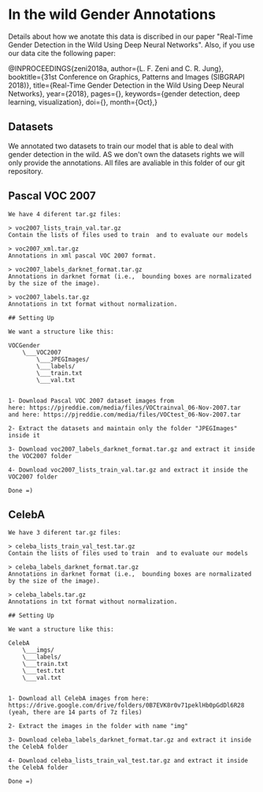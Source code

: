# In the wild Gender Annotations

Details about how we anotate this data is discribed in our paper "Real-Time Gender Detection in the Wild Using Deep Neural Networks". Also, if you use our data cite the following paper:

@INPROCEEDINGS{zeni2018a,
	author={L. F. Zeni and C. R. Jung}, 
	booktitle={31st Conference on Graphics, Patterns and Images (SIBGRAPI 2018)}, 
	title={Real-Time Gender Detection in the Wild Using Deep Neural Networks}, 
	year={2018}, 
	pages={}, 
	keywords={gender detection, deep learning, visualization}, 
	doi={}, 
	month={Oct},}

## Datasets

We annotated two datasets to train our model that is able to deal with gender detection in the wild. AS we don't own the datasets rights we will only provide the annotations. All files are avaliable in this folder of our git repository.

## Pascal VOC 2007
	We have 4 diferent tar.gz files:

	> voc2007_lists_train_val.tar.gz
	Contain the lists of files used to train  and to evaluate our models

	> voc2007_xml.tar.gz
	Annotations in xml pascal VOC 2007 format.
	
	> voc2007_labels_darknet_format.tar.gz
	Annotations in darknet format (i.e.,  bounding boxes are normalizated by the size of the image).

	> voc2007_labels.tar.gz
	Annotations in txt format without normalization.

	## Setting Up

	We want a structure like this:

	VOCGender
		\___VOC2007
			\___JPEGImages/
			\___labels/
			\___train.txt
			\___val.txt


	1- Download Pascal VOC 2007 dataset images from 
	here: https://pjreddie.com/media/files/VOCtrainval_06-Nov-2007.tar
	and here: https://pjreddie.com/media/files/VOCtest_06-Nov-2007.tar

	2- Extract the datasets and maintain only the folder "JPEGImages" inside it

	3- Download voc2007_labels_darknet_format.tar.gz and extract it inside the VOC2007 folder

	4- Download voc2007_lists_train_val.tar.gz and extract it inside the VOC2007 folder

	Done =)	


## CelebA
	We have 3 diferent tar.gz files:

	> celeba_lists_train_val_test.tar.gz
	Contain the lists of files used to train  and to evaluate our models
	
	> celeba_labels_darknet_format.tar.gz	
	Annotations in darknet format (i.e.,  bounding boxes are normalizated by the size of the image).

	> celeba_labels.tar.gz
	Annotations in txt format without normalization.

	## Setting Up

	We want a structure like this:

	CelebA
		\___imgs/
		\___labels/
		\___train.txt
		\___test.txt
		\___val.txt


	1- Download all CelebA images from here: https://drive.google.com/drive/folders/0B7EVK8r0v71peklHb0pGdDl6R28 (yeah, there are 14 parts of 7z files)

	2- Extract the images in the folder with name "img" 

	3- Download celeba_labels_darknet_format.tar.gz and extract it inside the CelebA folder

	4- Download celeba_lists_train_val_test.tar.gz and extract it inside the CelebA folder

	Done =)
